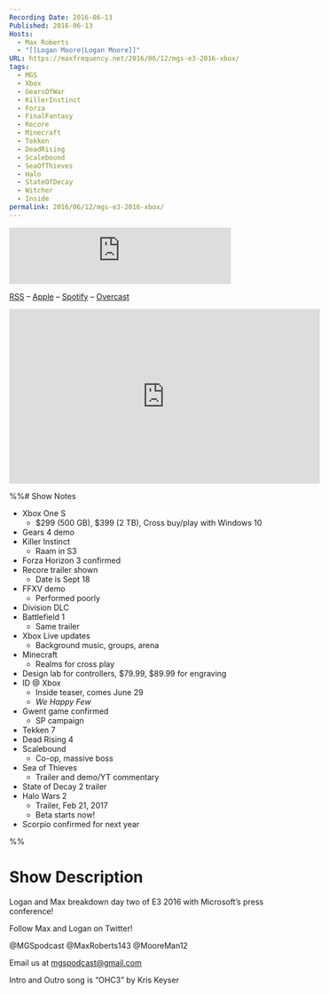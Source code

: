 ```yaml
---
Recording Date: 2016-06-13
Published: 2016-06-13
Hosts:
  - Max Roberts
  - "[[Logan Moore|Logan Moore]]"
URL: https://maxfrequency.net/2016/06/12/mgs-e3-2016-xbox/
tags:
  - MGS
  - Xbox
  - GearsOfWar
  - KillerInstinct
  - Forza
  - FinalFantasy
  - Recore
  - Minecraft
  - Tekken
  - DeadRising
  - Scalebound
  - SeaOfThieves
  - Halo
  - StateOfDecay
  - Witcher
  - Inside
permalink: 2016/06/12/mgs-e3-2016-xbox/
---
```

<iframe src="https://podcasters.spotify.com/pod/show/millennialgamingspeak/embed/episodes/E3-2016-Microsoft-Breakdown-e1adht0/a-a6ts44k" height="102px" width="400px" frameborder="0" scrolling="no"></iframe>

[RSS](https://anchor.fm/s/74aa3858/podcast/rss) – [Apple](https://podcasts.apple.com/us/podcast/episode-3-gdc-wrap-up/id1000915981?i=1000542222515) – [Spotify](https://open.spotify.com/episode/7wePXT4Bt22LWifVLx3n8y) – [Overcast](https://overcast.fm/+EtIgeWxEU)

<div class=iframe-container>
<iframe width="560" height="315" src="https://www.youtube-nocookie.com/embed/A6MFIHqEZ_I?si=AnzKrTXKlQwY5cdE" title="YouTube video player" frameborder="0" allow="accelerometer; autoplay; clipboard-write; encrypted-media; gyroscope; picture-in-picture; web-share" allowfullscreen></iframe>
</div>

%%# Show Notes

- Xbox One S
	- $299 (500 GB), $399 (2 TB), Cross buy/play with Windows 10
- Gears 4 demo
- Killer Instinct
	- Raam in S3
- Forza Horizon 3 confirmed
- Recore trailer shown
	- Date is Sept 18
- FFXV demo
	- Performed poorly
- Division DLC
- Battlefield 1
	- Same trailer
- Xbox Live updates
	- Background music, groups, arena
- Minecraft
	- Realms for cross play
- Design lab for controllers, $79.99, $89.99 for engraving
- ID @ Xbox
	- Inside teaser, comes June 29
	- *We Happy Few*
- Gwent game confirmed
	- SP campaign
- Tekken 7
- Dead Rising 4
- Scalebound
	- Co-op, massive boss
- Sea of Thieves
	- Trailer and demo/YT commentary
- State of Decay 2 trailer
- Halo Wars 2
	- Trailer, Feb 21, 2017
	- Beta starts now!
- Scorpio confirmed for next year

%%
# Show Description

Logan and Max breakdown day two of E3 2016 with Microsoft’s press conference!

Follow Max and Logan on Twitter!

@MGSpodcast
@MaxRoberts143
@MooreMan12

Email us at mgspodcast@gmail.com

Intro and Outro song is “OHC3” by Kris Keyser